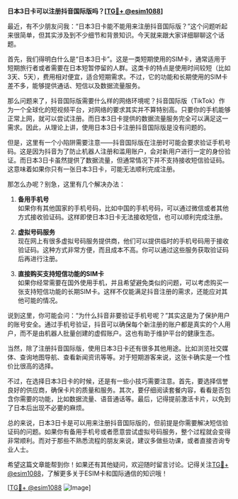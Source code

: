 **日本3日卡可以注册抖音国际版吗？[[TG💪+ @esim1088](https://t.me/s/esim1088)]**

最近，有不少朋友问我：“日本3日卡能不能用来注册抖音国际版？”这个问题听起来很简单，但其实涉及到不少细节和背景知识。今天就来跟大家详细聊聊这个话题。

首先，我们得明白什么是“日本3日卡”。这是一类短期使用的SIM卡，通常适用于短期旅行者或者需要在日本短暂停留的人群。这类卡的特点是使用时间较短（比如3天、5天），费用相对便宜，适合短期需求。不过，它的功能和长期使用的SIM卡差不多，能够提供通话、短信以及数据流量服务。

那么问题来了，抖音国际版需要什么样的网络环境呢？抖音国际版（TikTok）作为一个全球化的短视频平台，对网络的要求其实并不算特别高。只要你的手机能够正常上网，就可以尝试注册。而日本3日卡提供的数据流量服务完全可以满足这一需求。因此，从理论上讲，使用日本3日卡注册抖音国际版是没有问题的。

但是，这里有一个小陷阱需要注意——抖音国际版在注册时可能会要求验证手机号码。这是因为抖音为了防止机器人注册和滥用账户，会对新用户进行一定的身份验证。而日本3日卡虽然提供了数据流量，但通常情况下并不支持接收短信验证码。这意味着如果你只有一张日本3日卡，可能无法顺利完成注册。

那怎么办呢？别急，这里有几个解决办法：

1. **备用手机号**  
   如果你有其他国家的手机号码，比如中国的手机号码，可以通过微信或者其他方式接收验证码。这样即使日本3日卡无法接收短信，也可以顺利完成注册。

2. **虚拟号码服务**  
   现在网上有很多虚拟号码服务提供商，他们可以提供临时的手机号码用于接收验证码。这种方式非常方便，而且成本不高。你可以通过这些服务获取验证码后再进行注册。

3. **直接购买支持短信功能的SIM卡**  
   如果你经常需要在国外使用手机，并且希望避免类似的问题，可以考虑购买一张支持短信功能的长期SIM卡。这样不仅能满足抖音注册的需求，还能应对其他可能的情况。

说到这里，你可能会问：“为什么抖音非要验证手机号呢？”其实这是为了保护用户的账号安全。通过手机号验证，抖音可以确保每个新注册的账户都是真实的个人用户，而不是由机器人批量创建的虚假账户。这也有助于维护平台的健康生态。

当然，除了注册抖音国际版，使用日本3日卡还有很多其他用途。比如浏览社交媒体、查询地图导航、查看新闻资讯等等。对于短期游客来说，这张卡确实是一个性价比很高的选择。

不过，在选择日本3日卡的时候，还是有一些小技巧需要注意。首先，要选择信誉良好的供应商，确保卡片的质量和服务。其次，要仔细阅读套餐内容，看看是否包含你需要的功能，比如数据流量、语音通话等。最后，记得提前激活卡片，以免到了日本后出现不必要的麻烦。

总的来说，日本3日卡是可以用来注册抖音国际版的，但前提是你需要解决短信验证码的问题。如果你有备用手机号或者愿意尝试虚拟号码服务，整个过程就会变得非常顺利。而对于那些不熟悉流程的朋友来说，建议多做些功课，或者直接咨询专业人士。

希望这篇文章能帮到你！如果还有其他疑问，欢迎随时留言讨论。记得关注[TG💪+ @esim1088](https://t.me/s/esim1088)，了解更多关于ESIM卡和国际通信的知识哦！

[[TG💪+ @esim1088](https://t.me/s/esim1088) ![Image](https://i.postimg.cc/4NQfJmqS/Snipaste-2025-05-13-00-14-12.png)]